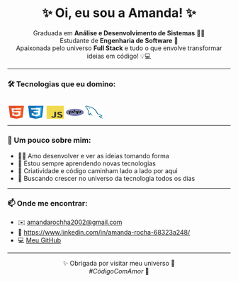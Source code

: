 <h1 align="center">✨ Oi, eu sou a Amanda! ✨</h1>

<p align="center">
Graduada em <strong>Análise e Desenvolvimento de Sistemas</strong> 👩‍🎓<br>
Estudante de <strong>Engenharia de Software</strong> 🚀<br>
Apaixonada pelo universo <strong>Full Stack</strong> e tudo o que envolve transformar ideias em código! 💡💻
</p>

---

### 🛠️ Tecnologias que eu domino:

<div style="display: inline_block"><br>
  <img align="center" alt="HTML5" height="30" width="40" src="https://raw.githubusercontent.com/devicons/devicon/master/icons/html5/html5-original.svg">
  <img align="center" alt="CSS3" height="30" width="40" src="https://raw.githubusercontent.com/devicons/devicon/master/icons/css3/css3-original.svg">
  <img align="center" alt="JavaScript" height="30" width="40" src="https://raw.githubusercontent.com/devicons/devicon/master/icons/javascript/javascript-original.svg">
  <img align="center" alt="PHP" height="30" width="40" src="https://raw.githubusercontent.com/devicons/devicon/master/icons/php/php-original.svg">
  <img align="center" alt="MySQL" height="30" width="40" src="https://raw.githubusercontent.com/devicons/devicon/master/icons/mysql/mysql-original.svg">
</div>

---

### 🌌 Um pouco sobre mim:

- 👩‍💻 Amo desenvolver e ver as ideias tomando forma
- 🌱 Estou sempre aprendendo novas tecnologias
- 🎨 Criatividade e código caminham lado a lado por aqui
- 🚀 Buscando crescer no universo da tecnologia todos os dias

---

### 📫 Onde me encontrar:
- ✉️ amandarochha2002@gmail.com
- 💼 https://www.linkedin.com/in/amanda-rocha-68323a248/
- 💻 [Meu GitHub](https://github.com/amandagrsl)

---

<p align="center">
✨ Obrigada por visitar meu universo 💫<br>
<em>#CódigoComAmor</em> 💖
</p>
